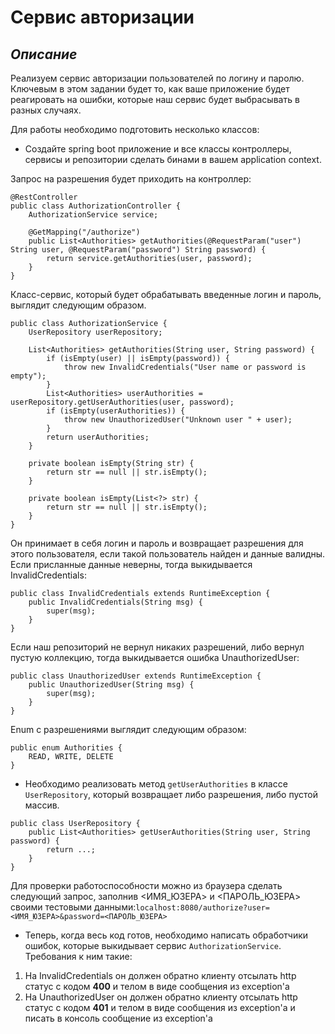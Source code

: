 # **Сервис авторизации**
## *Описание*
Реализуем сервис авторизации пользователей по логину и паролю. Ключевым в этом задании будет то, как ваше приложение будет реагировать на ошибки, которые наш сервис будет выбрасывать в разных случаях.

Для работы необходимо подготовить несколько классов:

* Создайте spring boot приложение и все классы контроллеры, сервисы и репозитории сделать бинами в вашем application context.

Запрос на разрешения будет приходить на контроллер:
```
@RestController
public class AuthorizationController {
    AuthorizationService service;
    
    @GetMapping("/authorize")
    public List<Authorities> getAuthorities(@RequestParam("user") String user, @RequestParam("password") String password) {
        return service.getAuthorities(user, password);
    }
}
```
Класс-сервис, который будет обрабатывать введенные логин и пароль, выглядит следующим образом.
```
public class AuthorizationService {
    UserRepository userRepository;

    List<Authorities> getAuthorities(String user, String password) {
        if (isEmpty(user) || isEmpty(password)) {
            throw new InvalidCredentials("User name or password is empty");
        }
        List<Authorities> userAuthorities = userRepository.getUserAuthorities(user, password);
        if (isEmpty(userAuthorities)) {
            throw new UnauthorizedUser("Unknown user " + user);
        }
        return userAuthorities;
    }

    private boolean isEmpty(String str) {
        return str == null || str.isEmpty();
    }

    private boolean isEmpty(List<?> str) {
        return str == null || str.isEmpty();
    }
}
```
Он принимает в себя логин и пароль и возвращает разрешения для этого пользователя, если такой пользователь найден и данные валидны. Если присланные данные неверны, тогда выкидывается InvalidCredentials:

```
public class InvalidCredentials extends RuntimeException {
    public InvalidCredentials(String msg) {
        super(msg);
    }
}
```
Если наш репозиторий не вернул никаких разрешений, либо вернул пустую коллекцию, тогда выкидывается ошибка UnauthorizedUser:
```
public class UnauthorizedUser extends RuntimeException {
    public UnauthorizedUser(String msg) {
        super(msg);
    }
}
```
Enum с разрешениями выглядит следующим образом:
```
public enum Authorities {
    READ, WRITE, DELETE
}
```
* Необходимо реализовать метод ```getUserAuthorities``` в классе ```UserRepository```, который возвращает либо разрешения, либо пустой массив.
```
public class UserRepository {
    public List<Authorities> getUserAuthorities(String user, String password) {
        return ...;
    }
}
```
Для проверки работоспособности можно из браузера сделать следующий запрос, заполнив <ИМЯ_ЮЗЕРА> и <ПАРОЛЬ_ЮЗЕРА> своими тестовыми данными:```localhost:8080/authorize?user=<ИМЯ_ЮЗЕРА>&password=<ПАРОЛЬ_ЮЗЕРА>```

* Теперь, когда весь код готов, необходимо написать обработчики ошибок, которые выкидывает сервис ```AuthorizationService```. Требования к ним такие:

1. На InvalidCredentials он должен обратно клиенту отсылать http статус с кодом **400** и телом в виде сообщения из exception'а
2. На UnauthorizedUser он должен обратно клиенту отсылать http статус с кодом **401** и телом в виде сообщения из exception'а и писать в консоль сообщение из exception'а